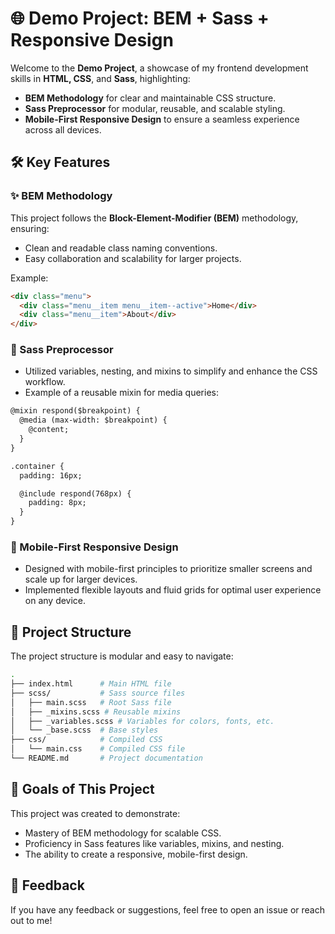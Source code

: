 # 🌐 Demo Project: BEM + Sass + Responsive Design

Welcome to the **Demo Project**, a showcase of my frontend development skills in **HTML, CSS**, and **Sass**, highlighting:

- **BEM Methodology** for clear and maintainable CSS structure.
- **Sass Preprocessor** for modular, reusable, and scalable styling.
- **Mobile-First Responsive Design** to ensure a seamless experience across all devices.


## 🛠️ Key Features

### ✨ BEM Methodology
This project follows the **Block-Element-Modifier (BEM)** methodology, ensuring:
- Clean and readable class naming conventions.
- Easy collaboration and scalability for larger projects.

Example:
```html
<div class="menu">
  <div class="menu__item menu__item--active">Home</div>
  <div class="menu__item">About</div>
</div>
```

### 🎨 Sass Preprocessor
- Utilized variables, nesting, and mixins to simplify and enhance the CSS workflow.
- Example of a reusable mixin for media queries:

```html
@mixin respond($breakpoint) {
  @media (max-width: $breakpoint) {
    @content;
  }
}

.container {
  padding: 16px;

  @include respond(768px) {
    padding: 8px;
  }
}
```

### 📱 Mobile-First Responsive Design
- Designed with mobile-first principles to prioritize smaller screens and scale up for larger devices.
- Implemented flexible layouts and fluid grids for optimal user experience on any device.

<!--  
## 🖥️ Demo
### 🎯 Live Preview - Check out the fully responsive demo of this project in action!
-->

## 📂 Project Structure
The project structure is modular and easy to navigate:

```bash
.
├── index.html      # Main HTML file
├── scss/           # Sass source files
│   ├── main.scss   # Root Sass file
│   ├── _mixins.scss # Reusable mixins
│   ├── _variables.scss # Variables for colors, fonts, etc.
│   └── _base.scss  # Base styles
├── css/            # Compiled CSS
│   └── main.css    # Compiled CSS file
└── README.md       # Project documentation
```

## 🎯 Goals of This Project
This project was created to demonstrate:

* Mastery of BEM methodology for scalable CSS.
* Proficiency in Sass features like variables, mixins, and nesting.
* The ability to create a responsive, mobile-first design.

## 📢 Feedback
If you have any feedback or suggestions, feel free to open an issue or reach out to me!
